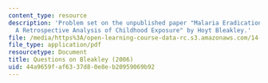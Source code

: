 ```yaml
---
content_type: resource
description: 'Problem set on the unpublished paper "Malaria Eradication in The Americas:
  A Retrospective Analysis of Childhood Exposure" by Hoyt Bleakley.'
file: /media/https%3A/open-learning-course-data-rc.s3.amazonaws.com/14-771-development-economics-microeconomic-issues-and-policy-models-fall-2008/44a9659faf6337d80e8eb20959069b92_assn2.pdf
file_type: application/pdf
resourcetype: Document
title: Questions on Bleakley (2006)
uid: 44a9659f-af63-37d8-0e8e-b20959069b92
---
```

